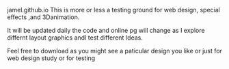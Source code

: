 jamel.github.io
This is more or less a testing ground for web design, special effects ,and 3Danimation.

It will be updated daily the code and online pg will change as I explore differnt layout graphics andI test different Ideas.

Feel free to download as you might see a paticular design you like or just for web design study or for testing 
